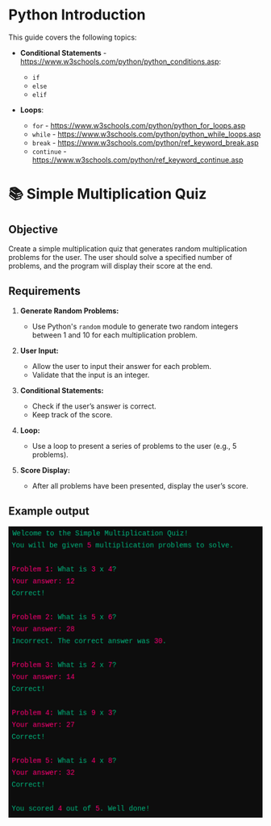 # Python Introduction

This guide covers the following topics:

- **Conditional Statements** - https://www.w3schools.com/python/python_conditions.asp:
  - `if`
  - `else`
  - `elif`

- **Loops**:
  - `for` - https://www.w3schools.com/python/python_for_loops.asp
  - `while` - https://www.w3schools.com/python/python_while_loops.asp
  - `break` - https://www.w3schools.com/python/ref_keyword_break.asp
  - `continue` - https://www.w3schools.com/python/ref_keyword_continue.asp
    
    
# 📚 Simple Multiplication Quiz

## Objective
Create a simple multiplication quiz that generates random multiplication problems for the user. The user should solve a specified number of problems, and the program will display their score at the end.

## Requirements

1. **Generate Random Problems:**
   - Use Python's `random` module to generate two random integers between 1 and 10 for each multiplication problem.

2. **User Input:**
   - Allow the user to input their answer for each problem.
   - Validate that the input is an integer.

3. **Conditional Statements:**
   - Check if the user’s answer is correct.
   - Keep track of the score.

4. **Loop:**
   - Use a loop to present a series of problems to the user (e.g., 5 problems).

5. **Score Display:**
   - After all problems have been presented, display the user’s score.

## Example output

![Example output](https://github.com/BTU-Women-in-AI-Python-course-2025/python_lecture_2/blob/main/readme%20images/example_output.png)

